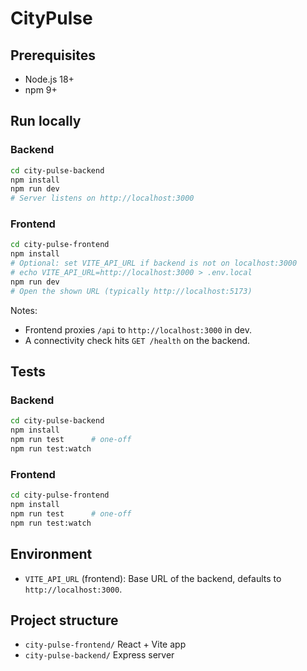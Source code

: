 # CityPulse

## Prerequisites
- Node.js 18+
- npm 9+

## Run locally
### Backend
```bash
cd city-pulse-backend
npm install
npm run dev
# Server listens on http://localhost:3000
```

### Frontend
```bash
cd city-pulse-frontend
npm install
# Optional: set VITE_API_URL if backend is not on localhost:3000
# echo VITE_API_URL=http://localhost:3000 > .env.local
npm run dev
# Open the shown URL (typically http://localhost:5173)
```

Notes:
- Frontend proxies `/api` to `http://localhost:3000` in dev.
- A connectivity check hits `GET /health` on the backend.

## Tests
### Backend
```bash
cd city-pulse-backend
npm install
npm run test      # one-off
npm run test:watch
```

### Frontend
```bash
cd city-pulse-frontend
npm install
npm run test      # one-off
npm run test:watch
```

## Environment
- `VITE_API_URL` (frontend): Base URL of the backend, defaults to `http://localhost:3000`.

## Project structure
- `city-pulse-frontend/` React + Vite app
- `city-pulse-backend/` Express server